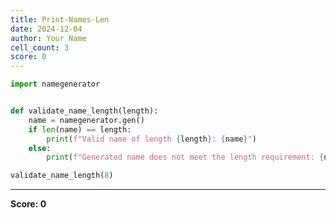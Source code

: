 ```yaml
---
title: Print-Names-Len
date: 2024-12-04
author: Your Name
cell_count: 3
score: 0
---
```


```python
import namegenerator



```


```python
def validate_name_length(length):
    name = namegenerator.gen()
    if len(name) == length:
        print(f"Valid name of length {length}: {name}")
    else:
        print(f"Generated name does not meet the length requirement: {name}")


```


```python
validate_name_length(8)
```


---
**Score: 0**
